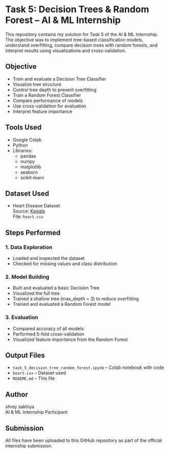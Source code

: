 # Task 5: Decision Trees & Random Forest – AI & ML Internship

This repository contains my solution for Task 5 of the AI & ML Internship. The objective was to implement tree-based classification models, understand overfitting, compare decision trees with random forests, and interpret results using visualizations and cross-validation.

## Objective

- Train and evaluate a Decision Tree Classifier
- Visualize tree structure
- Control tree depth to prevent overfitting
- Train a Random Forest Classifier
- Compare performance of models
- Use cross-validation for evaluation
- Interpret feature importance

## Tools Used

- Google Colab
- Python
- Libraries:
  - pandas
  - numpy
  - matplotlib
  - seaborn
  - scikit-learn

## Dataset Used

- Heart Disease Dataset  
  Source: [Kaggle](https://www.kaggle.com/datasets/johnsmith88/heart-disease-dataset)  
  File: `heart.csv`

## Steps Performed

### 1. Data Exploration
- Loaded and inspected the dataset
- Checked for missing values and class distribution

### 2. Model Building
- Built and evaluated a basic Decision Tree
- Visualized the full tree
- Trained a shallow tree (max_depth = 3) to reduce overfitting
- Trained and evaluated a Random Forest model

### 3. Evaluation
- Compared accuracy of all models
- Performed 5-fold cross-validation
- Visualized feature importance from the Random Forest

## Output Files

- `task_5_decision_tree_random_forest.ipynb` – Colab notebook with code
- `heart.csv` – Dataset used
- `README.md` – This file

## Author

shrey sakhiya  
AI & ML Internship Participant

## Submission

All files have been uploaded to this GitHub repository as part of the official internship submission.
